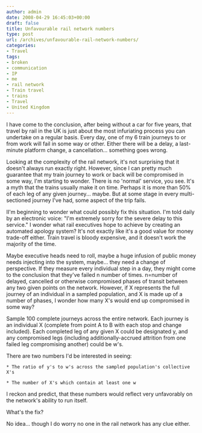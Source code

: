 ```yaml
---
author: admin
date: 2008-04-29 16:45:03+00:00
draft: false
title: Unfavourable rail network numbers
type: post
url: /archives/unfavourable-rail-network-numbers/
categories:
- Travel
tags:
- broken
- communication
- IP
- me
- rail network
- Train travel
- trains
- Travel
- United Kingdom
---
```


I have come to the conclusion, after being without a car for five years, that travel by rail in the UK is just about the most infuriating process you can undertake on a regular basis. Every day, one of my 6 train journeys to or from work will fail in some way or other. Either there will be a delay, a last-minute platform change, a cancellation... something goes wrong.




Looking at the complexity of the rail network, it's not surprising that it doesn't always run exactly right. However, since I can pretty much guarantee that my train journey to work or back will be compromised in some way, I'm starting to wonder. There is no 'normal' service, you see. It's a myth that the trains usually make it on time. Perhaps it is more than 50% of each leg of any given journey... maybe. But at some stage in every multi-sectioned journey I've had, some aspect of the trip fails.




II'm beginning to wonder what could possibly fix this situation. I'm told daily by an electronic voice: "I'm extremely sorry for the severe delay to this service." I wonder what rail executives hope to achieve by creating an automated apology system? It's not exactly like it's a good value for money trade-off either. Train travel is bloody expensive, and it doesn't work the majority of the time.




Maybe executive heads need to roll, maybe a huge infusion of public money needs injecting into the system, maybe... they need a change of perspective. If they measure every individual step in a day, they might come to the conclusion that they've failed n number of times. n=number of delayed, cancelled or otherwise compromised phases of transit between any two given points on the network. However, if X represents the full journey of an individual in a sampled population, and X is made up of a number of phases, I wonder how many X's would end up compromised in some way?




Sample 100 complete journeys across the entire network. Each journey is an individual X (complete from point A to B with each stop and change included). Each completed leg of any given X could be designated y, and any compromised legs (including additionally-accrued attrition from one failed leg compromising another) could be w's.




There are two numbers I'd be interested in seeing:





    * The ratio of y's to w's across the sampled population's collective X's

    * The number of X's which contain at least one w



I reckon and predict, that these numbers would reflect very unfavorably on the network's ability to run itself.




What's the fix?




No idea... though I do worry no one in the rail network has any clue either.



